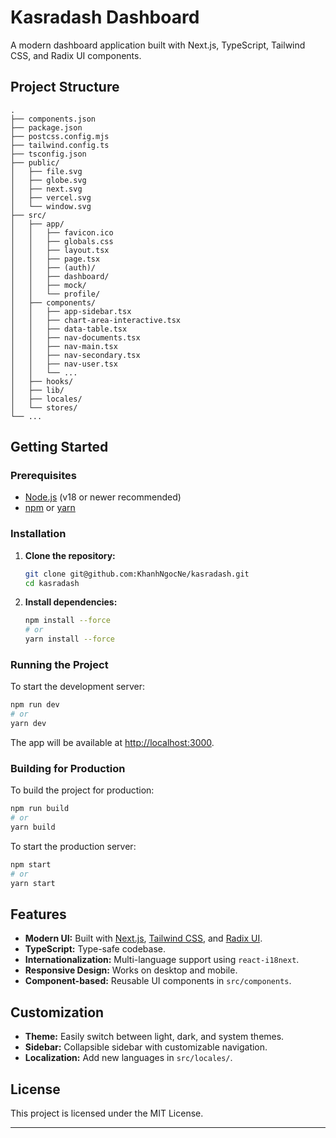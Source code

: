 # Kasradash Dashboard

A modern dashboard application built with Next.js, TypeScript, Tailwind CSS, and Radix UI components.

## Project Structure

```
.
├── components.json
├── package.json
├── postcss.config.mjs
├── tailwind.config.ts
├── tsconfig.json
├── public/
│   ├── file.svg
│   ├── globe.svg
│   ├── next.svg
│   ├── vercel.svg
│   └── window.svg
├── src/
│   ├── app/
│   │   ├── favicon.ico
│   │   ├── globals.css
│   │   ├── layout.tsx
│   │   ├── page.tsx
│   │   ├── (auth)/
│   │   ├── dashboard/
│   │   ├── mock/
│   │   └── profile/
│   ├── components/
│   │   ├── app-sidebar.tsx
│   │   ├── chart-area-interactive.tsx
│   │   ├── data-table.tsx
│   │   ├── nav-documents.tsx
│   │   ├── nav-main.tsx
│   │   ├── nav-secondary.tsx
│   │   ├── nav-user.tsx
│   │   └── ...
│   ├── hooks/
│   ├── lib/
│   ├── locales/
│   └── stores/
└── ...
```

## Getting Started

### Prerequisites

- [Node.js](https://nodejs.org/) (v18 or newer recommended)
- [npm](https://www.npmjs.com/) or [yarn](https://yarnpkg.com/)

### Installation

1. **Clone the repository:**

   ```sh
   git clone git@github.com:KhanhNgocNe/kasradash.git
   cd kasradash
   ```

2. **Install dependencies:**
   ```sh
   npm install --force
   # or
   yarn install --force
   ```

### Running the Project

To start the development server:

```sh
npm run dev
# or
yarn dev
```

The app will be available at [http://localhost:3000](http://localhost:3000).

### Building for Production

To build the project for production:

```sh
npm run build
# or
yarn build
```

To start the production server:

```sh
npm start
# or
yarn start
```

## Features

- **Modern UI:** Built with [Next.js](https://nextjs.org/), [Tailwind CSS](https://tailwindcss.com/), and [Radix UI](https://www.radix-ui.com/).
- **TypeScript:** Type-safe codebase.
- **Internationalization:** Multi-language support using `react-i18next`.
- **Responsive Design:** Works on desktop and mobile.
- **Component-based:** Reusable UI components in `src/components`.

## Customization

- **Theme:** Easily switch between light, dark, and system themes.
- **Sidebar:** Collapsible sidebar with customizable navigation.
- **Localization:** Add new languages in `src/locales/`.

## License

This project is licensed under the MIT License.

---
